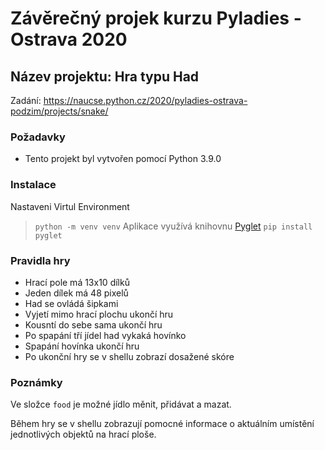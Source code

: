 # Závěrečný projek kurzu Pyladies - Ostrava 2020

## Název projektu: Hra typu Had

Zadání: https://naucse.python.cz/2020/pyladies-ostrava-podzim/projects/snake/

### Požadavky
* Tento projekt byl vytvořen pomocí Python 3.9.0

### Instalace
Nastaveni Virtul Environment
>`python -m venv venv`
Aplikace využívá knihovnu [Pyglet](https://github.com/pyglet/pyglet)
>`pip install pyglet`

### Pravidla hry
* Hrací pole má 13x10 dílků
* Jeden dílek má 48 pixelů
* Had se ovládá šipkami
* Vyjetí mimo hrací plochu ukončí hru
* Kousntí do sebe sama ukončí hru
* Po spapání tří jídel had vykaká hovínko
* Spapání hovínka ukončí hru
* Po ukonční hry se v shellu zobrazí dosažené skóre

### Poznámky
Ve složce `food` je možné jídlo měnit, přidávat a mazat.

Během hry se v shellu zobrazují pomocné informace o aktuálním umístění jednotlivých objektů na hrací ploše.